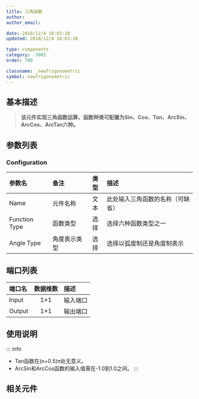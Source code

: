 ```yaml
---
title: 三角函数
author: 
author_email:

date: 2018/12/4 10:03:10
updated: 2018/12/4 10:03:10

type: components
category: -3002
order: 700

classname: _newTrigonometric
symbol: newTrigonometric
---
```

## 基本描述


> **该元件实现三角函数运算，函数种类可配置为Sin、Cos、Tan、ArcSin、ArcCos、ArcTan六种。**

## 参数列表
### Configuration
| 参数名 | 备注 | 类型 | 描述 |
| :--- | :--- | :--: | :--- |
| Name | 元件名称 | 文本 | 此处输入三角函数的名称（可缺省） |
| Function Type | 函数类型 | 选择 | 选择六种函数类型之一 |
| Angle Type | 角度表示类型 | 选择 | 选择以弧度制还是角度制表示 |


## 端口列表

| 端口名 | 数据维数 | 描述 |
| :--- | :--:  | :--- |
| Input | 1×1 |输入端口 |
| Output | 1×1 |输出端口 |

## 使用说明

::: info
+ Tan函数在(n+0.5)π处无意义。
+ ArcSin和ArcCos函数的输入值需在-1.0到1.0之间。
:::


## 相关元件


